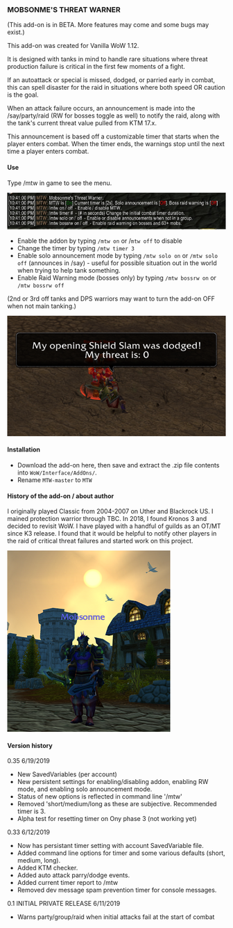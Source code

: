 
### MOBSONME'S THREAT WARNER
(This add-on is in BETA. More features may come and some bugs may exist.)

This add-on was created for Vanilla WoW 1.12. 




It is designed with tanks in mind to handle rare situations where threat production failure is critical in the first few moments of a fight. 

If an autoattack or special is missed, dodged, or parried early in combat, this can spell disaster for the raid in situations where both speed OR caution is the goal. 

When an attack failure occurs, an announcement is made into the /say/party/raid (RW for bosses toggle as well) to notify the raid, along with the tank's current threat value pulled from KTM 17.x. 

This announcement is based off a customizable timer that starts when the player enters combat. When the timer ends, the warnings stop until the next time a player enters combat. 



#### Use
Type /mtw in game to see the menu.

![Alt text](images/mtw.jpg?raw=true "Slash command /mtw")

- Enable the addon by typing `/mtw on` or /`mtw off` to disable
- Change the timer by typing `/mtw timer 3`
- Enable solo announcement mode by typing `/mtw solo on` or `/mtw solo off` (announces in /say) - useful for possible situation out in the world when trying to help tank something.
- Enable Raid Warning mode (bosses only) by typing `/mtw bossrw on` or `/mtw bossrw off`

(2nd or 3rd off tanks and DPS warriors may want to turn the add-on OFF when not main tanking.)

![In action](images/mtwinaction.png?raw=true "My attack failed!")


#### Installation
- Download the add-on here, then save and extract the .zip file contents into `WoW/Interface/AddOns/`.
- Rename `MTW-master` to `MTW`

#### History of the add-on / about author
I originally played Classic from 2004-2007 on Uther and Blackrock US. I mained protection warrior through TBC.  In 2018, I found Kronos 3 and decided to revisit WoW. I have played with a handful of guilds as an OT/MT since K3 release. I found that it would be helpful to notify other players in the raid of critical threat failures and started work on this project. 

![Alt text](images/mobs.png?raw=true "Mobsonme K3")


#### Version history
0.35 6/19/2019
- New SavedVariables (per account)
- New persistent settings for enabling/disabling addon, enabling RW mode, and enabling solo announcement mode.
- Status of new options is reflected in command line '/mtw'
- Removed 'short/medium/long as these are subjective. Recommended timer is 3.
- Alpha test for resetting timer on Ony phase 3 (not working yet)

0.33 6/12/2019
- Now has persistant timer setting with account SavedVariable file.
- Added command line options for timer and some various defaults (short, medium, long).
- Added KTM checker.
- Added auto attack parry/dodge events.
- Added current timer report to /mtw
- Removed dev message spam prevention timer for console messages.

0.1 
INITIAL PRIVATE RELEASE 6/11/2019
- Warns party/group/raid when initial attacks fail at the start of combat



